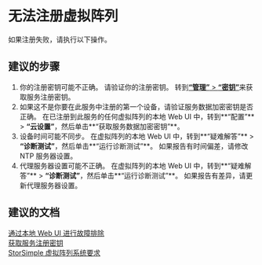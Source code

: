<properties
    pageTitle="I can't register my virtual array"
    description="无法注册虚拟阵列。"
    service="microsoft.storsimple"
    resource="managers"
    authors="anbacker"
    displayOrder="3"
    selfHelpType="resource"
    supportTopicIds=""
    resourceTags=""
    productPesIds=""
    cloudEnvironments="public"
/>


# 无法注册虚拟阵列
如果注册失败，请执行以下操作。

## **建议的步骤**
1. 你的注册密钥可能不正确。 请验证你的注册密钥。 转到[**“管理”** > **“密钥”**](data-blade:Microsoft_Azure_StorSimple.RegistrationKeyBlade)来获取服务注册密钥。
2. 如果这不是你要在此服务中注册的第一个设备，请验证服务数据加密密钥是否正确。 在已注册到此服务的任何虚拟阵列的本地 Web UI 中，转到**“配置”** > **“云设置”**，然后单击**“获取服务数据加密密钥”**。
3. 设备时间可能不同步。 在虚拟阵列的本地 Web UI 中，转到**“疑难解答”** > **“诊断测试”**，然后单击**“运行诊断测试”**。 如果报告有时间偏差，请修改 NTP 服务器设置。
4. 代理服务器设置可能不正确。 在虚拟阵列的本地 Web UI 中，转到**“疑难解答”** > **“诊断测试”**，然后单击**“运行诊断测试”**。 如果报告有差异，请更新代理服务器设置。


## **建议的文档**
[通过本地 Web UI 进行故障排除](https://aka.ms/storsimple-troubleshoot-diagnostics)<br>
[获取服务注册密钥](https://aka.ms/storsimple-troubleshoot-registerkey)<br>
[StorSimple 虚拟阵列系统要求](https://aka.ms/storsimple-troubleshoot-va-reqs)



<!--HONumber=Jul16_HO4-->


